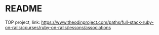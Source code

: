 # README

TOP project, link: https://www.theodinproject.com/paths/full-stack-ruby-on-rails/courses/ruby-on-rails/lessons/associations

